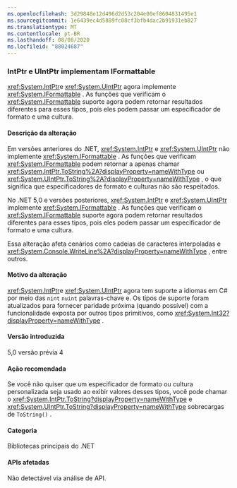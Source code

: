 ```yaml
---
ms.openlocfilehash: 3d29848e12d496d2d53c204e00ef8604831495e1
ms.sourcegitcommit: 1e6439ec4d5889fc08cf3bfb4dac2b91931eb827
ms.translationtype: MT
ms.contentlocale: pt-BR
ms.lasthandoff: 08/08/2020
ms.locfileid: "88024687"
---
```

### <a name="intptr-and-uintptr-implement-iformattable"></a>IntPtr e UIntPtr implementam IFormattable

<xref:System.IntPtr>e <xref:System.UIntPtr> agora implemente <xref:System.IFormattable> . As funções que verificam o <xref:System.IFormattable> suporte agora podem retornar resultados diferentes para esses tipos, pois eles podem passar um especificador de formato e uma cultura.

#### <a name="change-description"></a>Descrição da alteração

Em versões anteriores do .NET, <xref:System.IntPtr> e <xref:System.UIntPtr> não implemente <xref:System.IFormattable> . As funções que verificam <xref:System.IFormattable> podem retornar a apenas chamar <xref:System.IntPtr.ToString%2A?displayProperty=nameWithType> ou <xref:System.UIntPtr.ToString%2A?displayProperty=nameWithType> , o que significa que especificadores de formato e culturas não são respeitados.

No .NET 5,0 e versões posteriores, <xref:System.IntPtr> e <xref:System.UIntPtr> implemente <xref:System.IFormattable> . As funções que verificam o <xref:System.IFormattable> suporte agora podem retornar resultados diferentes para esses tipos, pois eles podem passar um especificador de formato e uma cultura.

Essa alteração afeta cenários como cadeias de caracteres interpoladas e <xref:System.Console.WriteLine%2A?displayProperty=nameWithType> , entre outros.

#### <a name="reason-for-change"></a>Motivo da alteração

<xref:System.IntPtr>e <xref:System.UIntPtr> agora tem suporte a idiomas em C# por meio das `nint` `nuint` palavras-chave e. Os tipos de suporte foram atualizados para fornecer paridade próxima (quando possível) com a funcionalidade exposta por outros tipos primitivos, como <xref:System.Int32?displayProperty=nameWithType> .

#### <a name="version-introduced"></a>Versão introduzida

5,0 versão prévia 4

#### <a name="recommended-action"></a>Ação recomendada

Se você não quiser que um especificador de formato ou cultura personalizada seja usado ao exibir valores desses tipos, você pode chamar o <xref:System.IntPtr.ToString?displayProperty=nameWithType> e <xref:System.UIntPtr.ToString?displayProperty=nameWithType> sobrecargas de `ToString()` .

#### <a name="category"></a>Categoria

Bibliotecas principais do .NET

#### <a name="affected-apis"></a>APIs afetadas

Não detectável via análise de API.

<!--

#### Affected APIs

Not detectable via API analysis.

-->

